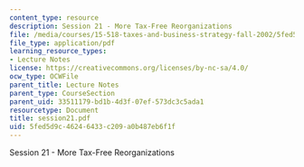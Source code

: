 ```yaml
---
content_type: resource
description: Session 21 - More Tax-Free Reorganizations
file: /media/courses/15-518-taxes-and-business-strategy-fall-2002/5fed5d9c46246433c209a0b487eb6f1f_session21.pdf
file_type: application/pdf
learning_resource_types:
- Lecture Notes
license: https://creativecommons.org/licenses/by-nc-sa/4.0/
ocw_type: OCWFile
parent_title: Lecture Notes
parent_type: CourseSection
parent_uid: 33511179-bd1b-4d3f-07ef-573dc3c5ada1
resourcetype: Document
title: session21.pdf
uid: 5fed5d9c-4624-6433-c209-a0b487eb6f1f
---
```

Session 21 - More Tax-Free Reorganizations